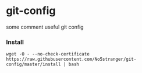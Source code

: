 # git-config
some comment useful git config

### Install
`wget -O - --no-check-certificate https://raw.githubusercontent.com/No5stranger/git-config/master/install | bash`
